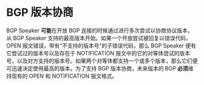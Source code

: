 # BGP 版本协商

BGP Speaker **可能**在开放 BGP 连接的时候通过进行多次尝试以协商协议版本，从 BGP Speaker 支持的最高版本开始。如果一个开放尝试被回复以错误代码，OPEN 报文错误，带有“不支持的版本号”的子错误代码，那么 BGP Speaker 便有它尝试过的版本号以及存在于 NOTIFICATION 报文中的它的对等体尝试的版本号，以及对方支持的版本号。如果两个对等体都支持一个或多个版本，那么它们便可迅速决定使用最高的版本。为了支持 BGP 版本协商，未来版本的 BGP **必须**维持现有的 OPEN 和 NOTIFICATION 报文格式。